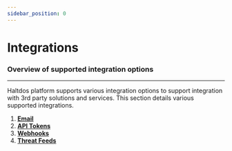 ```yaml
---
sidebar_position: 0
---
```


# Integrations

### Overview of supported integration options

---

Haltdos platform supports various integration options to support integration with 3rd party solutions and services. This section details various supported integrations.

1. [**Email**](./email.md)
2. [**API Tokens**](./api_tokens.md)
3. [**Webhooks**](./webhooks.md)
4. [**Threat Feeds**](./threat_intel.md)
